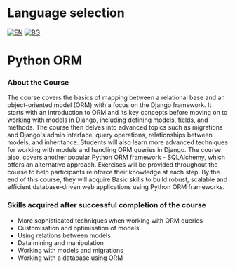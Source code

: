 # Language selection

[![EN](https://img.shields.io/badge/LANG-EN-blue.svg)](https://github.com/Ivan-Plamenov/MyCourses/blob/main/SoftUni/Python_Web_Developer/06_Python_ORM/README.md)
[![BG](https://img.shields.io/badge/LANG-BG-red.svg)](https://github.com/Ivan-Plamenov/MyCourses/blob/main/SoftUni/Python_Web_Developer/06_Python_ORM/README.bg.md)

# Python ORM

### About the Course

The course covers the basics of mapping between a relational base and an object-oriented model (ORM) with a focus on the Django framework. It starts with an introduction to ORM and its key concepts before 
moving on to working with models in Django, including defining models, fields, and methods. The course then delves into advanced topics such as migrations and Django's admin interface, query operations, 
relationships between models, and inheritance. Students will also learn more advanced techniques for working with models and handling ORM queries in Django. The course also, covers another popular Python 
ORM framework - SQLAlchemy, which offers an alternative approach. Exercises will be provided throughout the course to help participants reinforce their knowledge at each step. By the end of this course, 
they will acquire Basic skills to build robust, scalable and efficient database-driven web applications using Python ORM frameworks.

### Skills acquired after successful completion of the course

- More sophisticated techniques when working with ORM queries
- Customisation and optimisation of models
- Using relations between models
- Data mining and manipulation
- Working with models and migrations
- Working with a database using ORM
